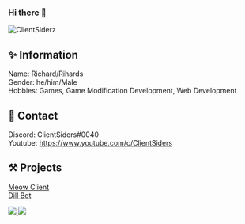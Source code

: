 ### Hi there 👋
<p align="left"> <img src="https://komarev.com/ghpvc/?username=iampawan&label=Views&color=blue&style=plastic" alt="ClientSiderz" /> </p>

## ✨ Information
Name: Richard/Rihards<br>
Gender: he/him/Male<br>
Hobbies: Games, Game Modification Development, Web Development<br>

## 📱 Contact
Discord: ClientSiders#0040<br>
Youtube: https://www.youtube.com/c/ClientSiders<br>

## ⚒ Projects
[Meow Client](https://meowclient.club)<br>
[Dill Bot](https://discord.com/api/oauth2/authorize?client_id=821462938820935700&permissions=403995486295&scope=bot%20applications.commands)<br>


<a href="https://github.com/ClientSiderz">
  <img src="https://github-readme-stats.vercel.app/api/top-langs/?username=ClientSiderz&theme=dark&hide_langs_below=1">
</a>
<a href="https://github.com/ClientSiderz">
 <img src="https://github-readme-stats.vercel.app/api?username=ClientSiderz&show_icons=true&theme=dark">
</a>

